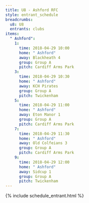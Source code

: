 ```yaml
---
title: U8 - Ashford RFC
style: entrant_schedule
breadcrumbs:
  u8: U8
  entrants: clubs
items:
  " Ashford":
    1:
      time: 2018-04-29 10:00
      home: " Ashford"
      away: Blackheath 4
      group: Group A
      pitch: Cardiff Arms Park
    3:
      time: 2018-04-29 10:30
      home: " Ashford"
      away: KCH Pirates
      group: Group A
      pitch: Twickenham
    5:
      time: 2018-04-29 11:00
      home: " Ashford"
      away: Eton Manor 1
      group: Group A
      pitch: Cardiff Arms Park
    7:
      time: 2018-04-29 11:30
      home: " Ashford"
      away: Old Colfeians 3
      group: Group A
      pitch: Cardiff Arms Park
    9:
      time: 2018-04-29 12:00
      home: " Ashford"
      away: Sidcup 1
      group: Group A
      pitch: Twickenham
---
```


{% include schedule_entrant.html %}
